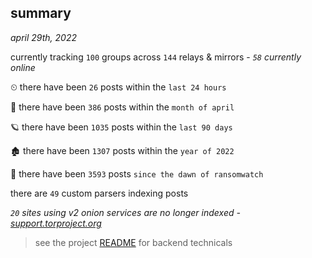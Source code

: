 
## summary
_april 29th, 2022_

currently tracking `100` groups across `144` relays & mirrors - _`58` currently online_

⏲ there have been `26` posts within the `last 24 hours`

🦈 there have been `386` posts within the `month of april`

🪐 there have been `1035` posts within the `last 90 days`

🏚 there have been `1307` posts within the `year of 2022`

🦕 there have been `3593` posts `since the dawn of ransomwatch`

there are `49` custom parsers indexing posts

_`20` sites using v2 onion services are no longer indexed - [support.torproject.org](https://support.torproject.org/onionservices/v2-deprecation/)_

> see the project [README](https://github.com/thetanz/ransomwatch#ransomwatch--) for backend technicals
